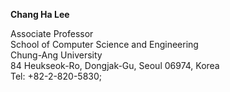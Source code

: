 <b>Chang Ha Lee</b>
<p>
Associate Professor<br>
School of Computer Science and Engineering<br>
Chung-Ang University<br>
84 Heukseok-Ro, Dongjak-Gu, Seoul 06974, Korea<br>
Tel: +82-2-820-5830;    
<a href="mailto:viscau@gmail.com" aria-label="Email" class="text-primary">
<i class="fa-solid fa-envelope" style="color:#0d6efd; font-size:.9rem;></i>
</a><br>
</p>

<p>
<b> Education </b><br>
<ul>
<li>Ph.D. in Computer Science, University of Maryland, College Park, USA, 08/2005</li>
<li>M.S. in Computer Science & Statistics, Seoul National University, Seoul, Korea, 02/1997 </li>
<li>B.S. in Computer Science & Statistics, Seoul National University, Seoul, Korea, 02/1995 </li>
</ul>
</p>
